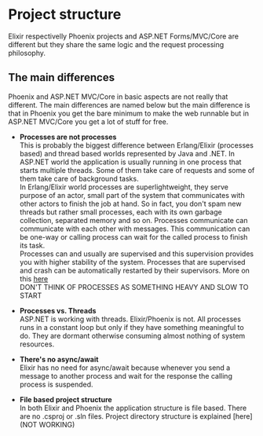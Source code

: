 # Project structure
Elixir respectivelly Phoenix projects and ASP.NET Forms/MVC/Core are different but they share the same logic and the request processing philosophy.

## The main differences
Phoenix and ASP.NET MVC/Core in basic aspects are not really that different. The main differences are named below but the main difference is that in Phoenix you get the bare minimum to make the web runnable but in ASP.NET MVC/Core you get a lot of stuff for free.

- **Processes are not processes**  
This is probably the biggest difference between Erlang/Elixir (processes based) and thread based worlds represented by Java and .NET. In ASP.NET world the application is usually running in one process that starts multiple threads. Some of them take care of requests and some of them take care of background tasks.  
In Erlang/Elixir world processes are superlightweight, they serve purpose of an actor, small part of the system that communicates with other actors to finish the job at hand.
So in fact, you don't spam new threads but rather small processes, each with its own garbage collection, separated memory and so on. Processes communicate can communicate with each other with messages. This communication can be one-way or calling process can wait for the called process to finish its task.  
Processes can and usually are supervised and this supervision provides you with higher stability of the system. Processes that are supervised and crash can be automatically restarted by their supervisors. More on this [here](https://elixir-lang.org/getting-started/processes.html)    
DON'T THINK OF PROCESSES AS SOMETHING HEAVY AND SLOW TO START
- **Processes vs. Threads**  
ASP.NET is working with threads. Elixir/Phoenix is not. All processes runs in a constant loop but only if they have something meaningful to do. They are dormant otherwise consuming almost nothing of system resources.

- **There's no async/await**  
Elixir has no need for async/await because whenever you send a message to another process and wait for the response the calling process is suspended.

- **File based project structure**  
In both Elixir and Phoenix the application structure is file based. There are no .csproj or .sln files. Project directory structure is explained [here](NOT WORKING)